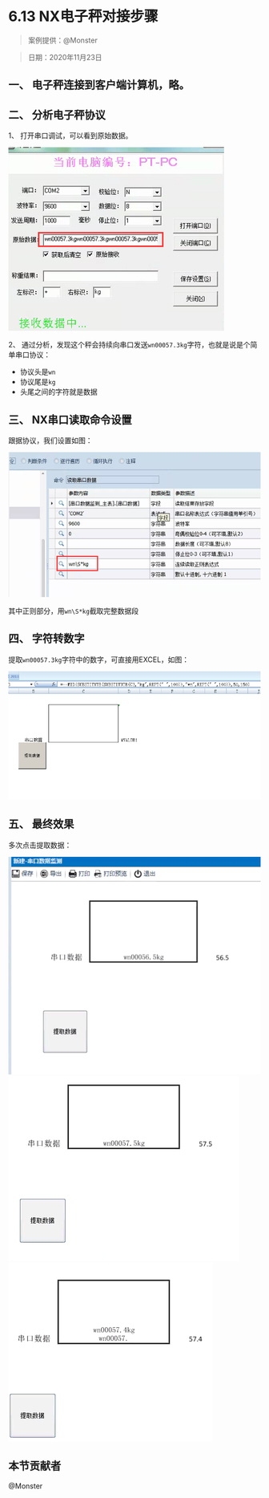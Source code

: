 # 6.13 NX电子秤对接步骤

> 案例提供：@Monster

> 日期：2020年11月23日

## 一、	电子秤连接到客户端计算机，略。

## 二、	分析电子秤协议

1、	打开串口调试，可以看到原始数据。

![](./6-14-1.png)

2、	通过分析，发现这个秤会持续向串口发送`wn00057.3kg`字符，也就是说是个简单串口协议：

* 协议头是`wn`
* 协议尾是`kg`
* 头尾之间的字符就是数据

## 三、	NX串口读取命令设置

跟据协议，我们设置如图：

![](./6-14-2.png)

其中正则部分，用`wn\S*kg`截取完整数据段

## 四、	字符转数字

提取`wn00057.3kg`字符中的数字，可直接用EXCEL，如图：

![](./6-14-3.png)

## 五、	最终效果

多次点击提取数据：

![](./6-14-4.png)
![](./6-14-5.png)
![](./6-14-6.png)

## 本节贡献者

@Monster
